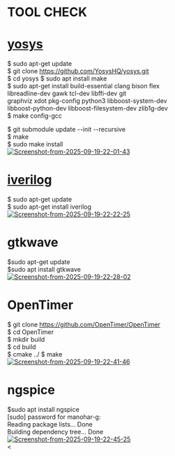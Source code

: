 # TOOL CHECK
# <u>yosys</u>
$ sudo apt-get update<br>
$ git clone https://github.com/YosysHQ/yosys.git<br>
$ cd yosys
$ sudo apt install make              <br>
$ sudo apt-get install build-essential clang bison flex \
    libreadline-dev gawk tcl-dev libffi-dev git \
    graphviz xdot pkg-config python3 libboost-system-dev \
    libboost-python-dev libboost-filesystem-dev zlib1g-dev<br>
$ make config-gcc<br>

$ git submodule update --init --recursive <br>
$ make <br>
$ sudo make install<br>
<a href="https://ibb.co/8ndMQqSG"><img src="https://i.ibb.co/BHrLYbSv/Screenshot-from-2025-09-19-22-01-43.png" alt="Screenshot-from-2025-09-19-22-01-43" border="0"></a><br />
# <u>iverilog</u>
$ sudo apt-get update<br>
$ sudo apt-get install iverilog<br>
<a href="https://ibb.co/h1nhWF1c"><img src="https://i.ibb.co/YTKYkBTX/Screenshot-from-2025-09-19-22-22-25.png" alt="Screenshot-from-2025-09-19-22-22-25" border="0"></a><br>
# gtkwave 

$sudo apt-get update<br>
$sudo apt install gtkwave <br>
<a href="https://imgbb.com/"><img src="https://i.ibb.co/Xx35s7Sv/Screenshot-from-2025-09-19-22-28-02.png" alt="Screenshot-from-2025-09-19-22-28-02" border="0"></a><br>
# OpenTimer
$ git clone https://github.com/OpenTimer/OpenTimer<br>
$ cd OpenTimer<br>
$ mkdir build<br>
$ cd build<br>
$ cmake ../
$ make <br>
<a href="https://ibb.co/Hf6RkHsv"><img src="https://i.ibb.co/21xRfkQ2/Screenshot-from-2025-09-19-22-41-46.png" alt="Screenshot-from-2025-09-19-22-41-46" border="0"></a><br>
# ngspice 
$sudo apt install ngspice<br>
[sudo] password for manohar-g: <br>
Reading package lists... Done<br>
Building dependency tree... Done<br>
<a href="https://ibb.co/bMS9cgw4"><img src="https://i.ibb.co/673CjR9K/Screenshot-from-2025-09-19-22-45-25.png" alt="Screenshot-from-2025-09-19-22-45-25" border="0"></a><br /><

